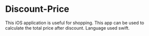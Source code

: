 # Discount-Price
This iOS application is useful for shopping. This app can be used to calculate the total price after discount. 
Language used swift.
